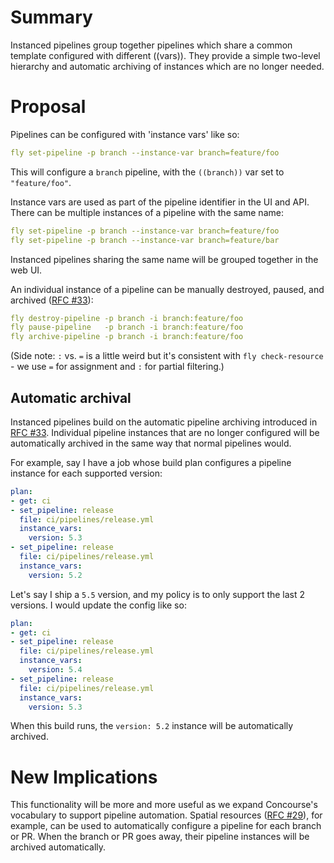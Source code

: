 # Summary

Instanced pipelines group together pipelines which share a common template configured with different ((vars)). They provide a simple two-level hierarchy and automatic archiving of instances which are no longer needed.

# Proposal

Pipelines can be configured with 'instance vars' like so:

```yaml
fly set-pipeline -p branch --instance-var branch=feature/foo
```

This will configure a `branch` pipeline, with the `((branch))` var set to `"feature/foo"`.

Instance vars are used as part of the pipeline identifier in the UI and API. There can be multiple instances of a pipeline with the same name:

```yaml
fly set-pipeline -p branch --instance-var branch=feature/foo
fly set-pipeline -p branch --instance-var branch=feature/bar
```

Instanced pipelines sharing the same name will be grouped together in the web UI.

An individual instance of a pipeline can be manually destroyed, paused, and archived ([RFC #33](https://github.com/concourse/rfcs/pull/33)):

```yaml
fly destroy-pipeline -p branch -i branch:feature/foo
fly pause-pipeline   -p branch -i branch:feature/foo
fly archive-pipeline -p branch -i branch:feature/foo
```

(Side note: `:` vs. `=` is a little weird but it's consistent with `fly check-resource` - we use `=` for assignment and `:` for partial filtering.)

## Automatic archival

Instanced pipelines build on the automatic pipeline archiving introduced in [RFC #33](https://github.com/concourse/rfcs/pull/33). Individual pipeline instances that are no longer configured will be automatically archived in the same way that normal pipelines would.

For example, say I have a job whose build plan configures a pipeline instance for each supported version:

```yaml
plan:
- get: ci
- set_pipeline: release
  file: ci/pipelines/release.yml
  instance_vars:
    version: 5.3
- set_pipeline: release
  file: ci/pipelines/release.yml
  instance_vars:
    version: 5.2
```

Let's say I ship a `5.5` version, and my policy is to only support the last 2 versions. I would update the config like so:


```yaml
plan:
- get: ci
- set_pipeline: release
  file: ci/pipelines/release.yml
  instance_vars:
    version: 5.4
- set_pipeline: release
  file: ci/pipelines/release.yml
  instance_vars:
    version: 5.3
```

When this build runs, the `version: 5.2` instance will be automatically archived.


# New Implications

This functionality will be more and more useful as we expand Concourse's vocabulary to support pipeline automation. Spatial resources ([RFC #29](https://github.com/concourse/rfcs/pull/29)), for example, can be used to automatically configure a pipeline for each branch or PR. When the branch or PR goes away, their pipeline instances will be archived automatically.
